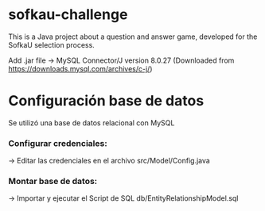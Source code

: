 # sofkau-challenge

This is a Java project about a question and answer game, developed for the SofkaU selection process.

Add .jar file -> MySQL Connector/J version 8.0.27 (Downloaded from https://downloads.mysql.com/archives/c-j/)

# Configuración base de datos
Se utilizó una base de datos relacional con MySQL
### Configurar credenciales:
-> Editar las credenciales en el archivo src/Model/Config.java

### Montar base de datos:
-> Importar y ejecutar el Script de SQL db/EntityRelationshipModel.sql
